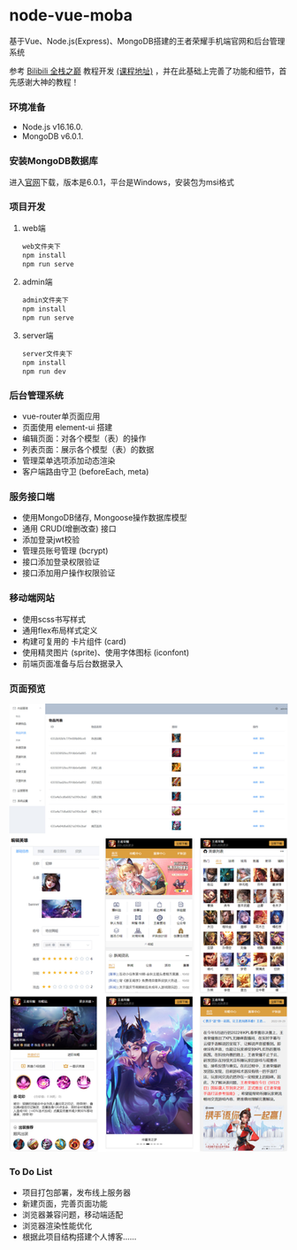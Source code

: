 # node-vue-moba

基于Vue、Node.js(Express)、MongoDB搭建的王者荣耀手机端官网和后台管理系统

参考 [Bilibili 全栈之巅](https://space.bilibili.com/341919508) 教程开发 [(课程地址)](https://www.bilibili.com/video/BV1A4411Y7fi) ，并在此基础上完善了功能和细节，首先感谢大神的教程！

### 环境准备
-   Node.js v16.16.0.
-   MongoDB v6.0.1.

### 安装MongoDB数据库

进入[官网](https://www.mongodb.com/try/download/community)下载，版本是6.0.1，平台是Windows，安装包为msi格式

### 项目开发

1.  web端
    
    ```
    web文件夹下
    npm install
    npm run serve
    ```
    
2.  admin端
    
    ```
    admin文件夹下
    npm install
    npm run serve
    ```
    
3.  server端
    
    ```
    server文件夹下
    npm install
    npm run dev
    ```

### 后台管理系统

-   vue-router单页面应用
-   页面使用 element-ui 搭建
-   编辑页面：对各个模型（表）的操作
-   列表页面：展示各个模型（表）的数据
-   管理菜单选项添加动态渲染
-   客户端路由守卫 (beforeEach, meta)

### 服务接口端

-   使用MongoDB储存, Mongoose操作数据库模型
-   通用 CRUD(增删改查) 接口
-   添加登录jwt校验
-   管理员账号管理 (bcrypt)
-   接口添加登录权限验证
-   接口添加用户操作权限验证

### 移动端网站

-   使用scss书写样式
-   通用flex布局样式定义
-   构建可复用的 卡片组件 (card)
-   使用精灵图片 (sprite)、使用字体图标 (iconfont)
-   前端页面准备与后台数据录入

### 页面预览

![image](/public/image/page.jpg)


### To Do List

-   项目打包部署，发布线上服务器
-   新建页面，完善页面功能
-   浏览器兼容问题，移动端适配
-   浏览器渲染性能优化
-   根据此项目结构搭建个人博客......

